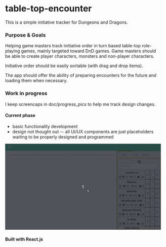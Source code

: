 # table-top-encounter
This is a simple initiative tracker for Dungeons and Dragons.

### Purpose & Goals
Helping game masters track initiative order in turn based table-top role-playing games, mainly targeted toward DnD games. 
Game masters should be able to create player characters, monsters and non-player characters.

Initiative order should be easily sortable (with drag and drop items).

The app should offer the ability of preparing encounters for the future and loading them when necessary.

### Work in progress
I keep screencaps in doc/progress_pics to help me track design changes.

#### Current phase
- basic functionality development
- design not thought out -- all UI/UX components are just placeholders waiting to be properly designed and programmed

![](doc/progress_pics/prog_log_dev_3.gif)

#### Built with React.js

